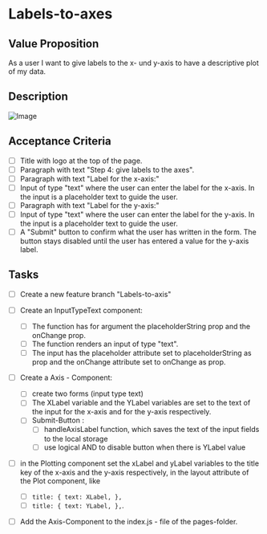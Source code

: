 # Labels-to-axes

## Value Proposition

As a user I want to give labels to the x- und y-axis to have a descriptive plot of my data.

## Description

![Image](https://github.com/catdieval/capstone-plotdata/assets/148149765/ad24ee53-9dac-4ca3-acad-b6a86678b1a5)

## Acceptance Criteria

- [ ] Title with logo at the top of the page.
- [ ] Paragraph with text "Step 4: give labels to the axes".
- [ ] Paragraph with text "Label for the x-axis:"
- [ ] Input of type "text" where the user can enter the label for the x-axis. In the input is a placeholder text to guide the user.
- [ ] Paragraph with text "Label for the y-axis:"
- [ ] Input of type "text" where the user can enter the label for the y-axis. In the input is a placeholder text to guide the user.
- [ ] A "Submit" button to confirm what the user has written in the form. The button stays disabled until the user has entered a value for the y-axis label.

## Tasks

- [ ] Create a new feature branch "Labels-to-axis"

- [ ] Create an InputTypeText component:

  - [ ] The function has for argument the placeholderString prop and the onChange prop.
  - [ ] The function renders an input of type "text".
  - [ ] The input has the placeholder attribute set to placeholderString as prop and the onChange attribute set to onChange as prop.

- [ ] Create a Axis - Component:
  - [ ] create two forms (input type text)
  - [ ] The XLabel variable and the YLabel variables are set to the text of the input for the x-axis and for the y-axis respectively.
  - [ ] Submit-Button :
    - [ ] handleAxisLabel function, which saves the text of the input fields to the local storage
    - [ ] use logical AND to disable button when there is YLabel value
- [ ] in the Plotting component set the xLabel and yLabel variables to the title key of the x-axis and the y-axis respectively, in the layout attribute of the Plot component, like
  - [ ] `title: {
        text: XLabel,
      },`
  - [ ] `title: {
        text: YLabel,
      },`.
- [ ] Add the Axis-Component to the index.js - file of the pages-folder.
